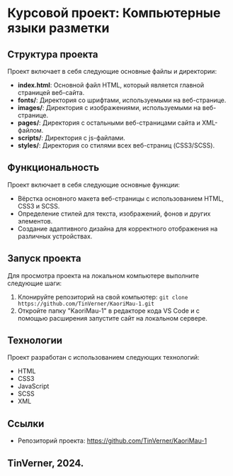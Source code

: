 # Курсовой проект: Компьютерные языки разметки


## Структура проекта
Проект включает в себя следующие основные файлы и директории:
- **index.html**: Основной файл HTML, который является главной страницей веб-сайта.
- **fonts/**: Директория со шрифтами, используемыми на веб-странице.
- **images/**: Директория с изображениями, используемыми на веб-странице.
- **pages/**: Директория с остальными веб-страницами сайта и XML-файлом.
- **scripts/**: Директория с js-файлами.
- **styles/**: Директория со стилями всех веб-страниц (CSS3/SCSS).

## Функциональность
Проект включает в себя следующие основные функции:
- Вёрстка основного макета веб-страницы с использованием HTML, CSS3 и SCSS.
- Определение стилей для текста, изображений, фонов и других элементов.
- Создание адаптивного дизайна для корректного отображения на различных устройствах.

## Запуск проекта
Для просмотра проекта на локальном компьютере выполните следующие шаги:
1. Клонируйте репозиторий на свой компьютер: `git clone https://github.com/TinVerner/KaoriMau-1.git`
2. Откройте папку "KaoriMau-1" в редакторе кода VS Code и с помощью расширения запустите сайт на локальном сервере.

## Технологии
Проект разработан с использованием следующих технологий:
- HTML
- CSS3
- JavaScript
- SCSS
- XML


## Ссылки
- Репозиторий проекта: https://github.com/TinVerner/KaoriMau-1




## TinVerner, 2024.